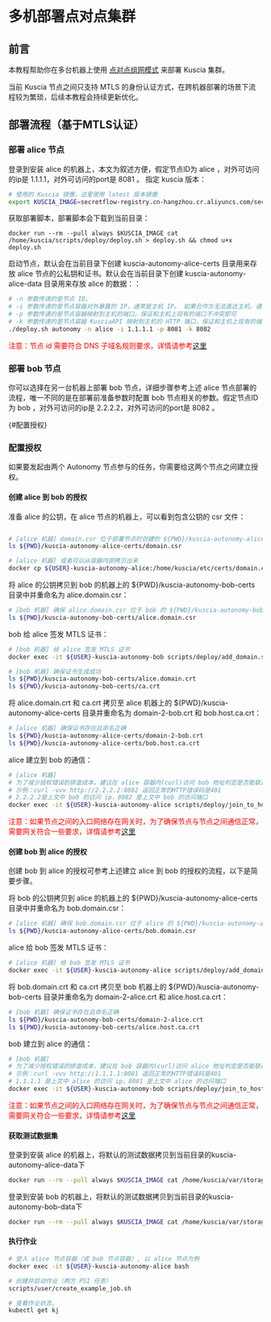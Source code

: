 # 多机部署点对点集群

## 前言

本教程帮助你在多台机器上使用 [点对点组网模式](../reference/architecture_cn.md#点对点组网模式) 来部署 Kuscia 集群。

当前 Kuscia 节点之间只支持 MTLS 的身份认证方式，在跨机器部署的场景下流程较为繁琐，后续本教程会持续更新优化。



## 部署流程（基于MTLS认证）

### 部署 alice 节点

登录到安装 alice 的机器上，本文为叙述方便，假定节点ID为 alice ，对外可访问的ip是 1.1.1.1，对外可访问的port是 8081 。
指定 kuscia 版本：

```bash
# 使用的 Kuscia 镜像，这里使用 latest 版本镜像
export KUSCIA_IMAGE=secretflow-registry.cn-hangzhou.cr.aliyuncs.com/secretflow/kuscia
```

获取部署脚本，部署脚本会下载到当前目录：

```
docker run --rm --pull always $KUSCIA_IMAGE cat /home/kuscia/scripts/deploy/deploy.sh > deploy.sh && chmod u+x deploy.sh
```

启动节点，默认会在当前目录下创建 kuscia-autonomy-alice-certs 目录用来存放 alice 节点的公私钥和证书。默认会在当前目录下创建 kuscia-autonomy-alice-data 目录用来存放 alice 的数据：：

```bash
# -n 参数传递的是节点 ID。
# -i 参数传递的是节点容器对外暴露的 IP，通常是主机 IP。 如果合作方无法直达主机，请填写网关映射的IP。
# -p 参数传递的是节点容器映射到主机的端口，保证和主机上现有的端口不冲突即可
# -k 参数传递的是节点容器 KusciaAPI 映射到主机的 HTTP 端口，保证和主机上现有的端口不冲突即可
./deploy.sh autonomy -n alice -i 1.1.1.1 -p 8081 -k 8082
```
<span style="color:red;">注意：节点 id 需要符合 DNS 子域名规则要求，详情请参考[这里](https://kubernetes.io/zh-cn/docs/concepts/overview/working-with-objects/names/#dns-subdomain-names)</span>


### 部署 bob 节点

你可以选择在另一台机器上部署 bob 节点，详细步骤参考上述 alice 节点部署的流程，唯一不同的是在部署前准备参数时配置 bob 节点相关的参数。假定节点ID为 bob ，对外可访问的ip是 2.2.2.2，对外可访问的port是 8082 。


{#配置授权}

### 配置授权

如果要发起由两个 Autonomy 节点参与的任务，你需要给这两个节点之间建立授权。

#### 创建 alice 到 bob 的授权

准备 alice 的公钥，在 alice 节点的机器上，可以看到包含公钥的 csr 文件：

```bash 

# [alice 机器] domain.csr 位于部署节点时创建的 ${PWD}/kuscia-autonomy-alice-certs 目录中，默认为以下路径
ls ${PWD}/kuscia-autonomy-alice-certs/domain.csr

# [alice 机器] 或者可以从容器内部拷贝出来
docker cp ${USER}-kuscia-autonomy-alice:/home/kuscia/etc/certs/domain.csr .
```



将 alice 的公钥拷贝到 bob 的机器上的 ${PWD}/kuscia-autonomy-bob-certs 目录中并重命名为 alice.domain.csr：

```bash
# [bob 机器] 确保 alice.domain.csr 位于 bob 的 ${PWD}/kuscia-autonomy-bob-certs 目录中
ls ${PWD}/kuscia-autonomy-bob-certs/alice.domain.csr
```



bob 给 alice 签发 MTLS 证书：

```bash 
# [bob 机器] 给 alice 签发 MTLS 证书
docker exec -it ${USER}-kuscia-autonomy-bob scripts/deploy/add_domain.sh alice ${USER}-kuscia-autonomy-bob p2p

# [bob 机器] 确保证书生成成功
ls ${PWD}/kuscia-autonomy-bob-certs/alice.domain.crt
ls ${PWD}/kuscia-autonomy-bob-certs/ca.crt
```
 

将 alice.domain.crt 和 ca.crt 拷贝至 alice 机器上的 ${PWD}/kuscia-autonomy-alice-certs 目录并重命名为 domain-2-bob.crt 和 bob.host.ca.crt：

```bash
# [alice 机器] 确保证书存在且命名正确
ls ${PWD}/kuscia-autonomy-alice-certs/domain-2-bob.crt
ls ${PWD}/kuscia-autonomy-alice-certs/bob.host.ca.crt
```



alice 建立到 bob 的通信：

```bash 
# [alice 机器]
# 为了减少授权错误的排查成本，建议在 alice 容器内(curl)访问 bob 地址判定是否能联通，之后再授权
# 示例：curl -vvv http://2.2.2.2:8082 返回正常的HTTP错误码是401
# 2.2.2.2是上文中 bob 的访问 ip，8082 是上文中 bob 的访问端口
docker exec -it ${USER}-kuscia-autonomy-alice scripts/deploy/join_to_host.sh alice bob 2.2.2.2:8082
```
<span style="color:red;">注意：如果节点之间的入口网络存在网关时，为了确保节点与节点之间通信正常，需要网关符合一些要求，详情请参考[这里](./networkrequirements.md)</span>

#### 创建 bob 到 alice 的授权

创建 bob 到 alice 的授权可参考上述建立 alice 到 bob 的授权的流程，以下是简要步骤。



将 bob 的公钥拷贝到 alice 的机器上的 ${PWD}/kuscia-autonomy-alice-certs 目录中并重命名为 bob.domain.csr：

```bash
# [alice 机器] 确保 bob.domain.csr 位于 alice 的 ${PWD}/kuscia-autonomy-alice-certs 目录中
ls ${PWD}/kuscia-autonomy-alice-certs/bob.domain.csr
```



alice 给 bob 签发 MTLS 证书：

```bash
# [alice 机器] 给 bob 签发 MTLS 证书
docker exec -it ${USER}-kuscia-autonomy-alice scripts/deploy/add_domain.sh bob ${USER}-kuscia-autonomy-alice p2p
```



将 bob.domain.crt 和 ca.crt 拷贝至 bob 机器上的 ${PWD}/kuscia-autonomy-bob-certs 目录并重命名为 domain-2-alice.crt 和 alice.host.ca.crt：

```bash
# [bob 机器] 确保证书存在且命名正确
ls ${PWD}/kuscia-autonomy-bob-certs/domain-2-alice.crt
ls ${PWD}/kuscia-autonomy-bob-certs/alice.host.ca.crt
```



bob 建立到 alice 的通信：

```bash 
# [bob 机器] 
# 为了减少授权错误的排查成本，建议在 bob 容器内(curl)访问 alice 地址判定是否能联通，之后再授权
# 示例：curl -vvv http://1.1.1.1:8081 返回正常的HTTP错误码是401
# 1.1.1.1 是上文中 alice 的访问 ip，8081 是上文中 alice 的访问端口
docker exec -it ${USER}-kuscia-autonomy-bob scripts/deploy/join_to_host.sh bob alice 1.1.1.1:8081
```
<span style="color:red;">注意：如果节点之间的入口网络存在网关时，为了确保节点与节点之间通信正常，需要网关符合一些要求，详情请参考[这里](./networkrequirements.md)</span>

#### 获取测试数据集
登录到安装 alice 的机器上，将默认的测试数据拷贝到当前目录的kuscia-autonomy-alice-data下

```bash
docker run --rm --pull always $KUSCIA_IMAGE cat /home/kuscia/var/storage/data/alice.csv > kuscia-autonomy-alice-data/alice.csv
```

登录到安装 bob 的机器上，将默认的测试数据拷贝到当前目录的kuscia-autonomy-bob-data下

```bash
docker run --rm --pull always $KUSCIA_IMAGE cat /home/kuscia/var/storage/data/bob.csv > kuscia-autonomy-bob-data/bob.csv
```

#### 执行作业

```bash 
# 登入 alice 节点容器（或 bob 节点容器）, 以 alice 节点为例
docker exec -it ${USER}-kuscia-autonomy-alice bash

# 创建并启动作业（两方 PSI 任务）
scripts/user/create_example_job.sh

# 查看作业状态。
kubectl get kj
```
